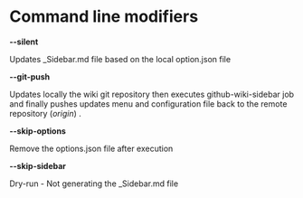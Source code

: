 # Command line modifiers

**--silent**

Updates _Sidebar.md file based on the local option.json file

**--git-push**

Updates locally the wiki git repository then executes github-wiki-sidebar job and finally pushes updates menu and configuration file back to the remote repository (_origin_) .

**--skip-options**

Remove the options.json file after execution

**--skip-sidebar**

 Dry-run - Not generating the _Sidebar.md file